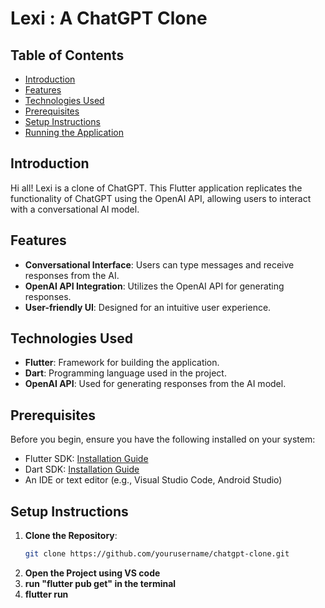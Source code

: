 # Lexi : A ChatGPT Clone

## Table of Contents
- [Introduction](#introduction)
- [Features](#features)
- [Technologies Used](#technologies-used)
- [Prerequisites](#prerequisites)
- [Setup Instructions](#setup-instructions)
- [Running the Application](#running-the-application)

## Introduction
Hi all! Lexi is a clone of ChatGPT. This Flutter application replicates the functionality of ChatGPT using the OpenAI API, allowing users to interact with a conversational AI model. 

## Features
- **Conversational Interface**: Users can type messages and receive responses from the AI.
- **OpenAI API Integration**: Utilizes the OpenAI API for generating responses.
- **User-friendly UI**: Designed for an intuitive user experience.

## Technologies Used
- **Flutter**: Framework for building the application.
- **Dart**: Programming language used in the project.
- **OpenAI API**: Used for generating responses from the AI model.

## Prerequisites
Before you begin, ensure you have the following installed on your system:
- Flutter SDK: [Installation Guide](https://flutter.dev/docs/get-started/install)
- Dart SDK: [Installation Guide](https://dart.dev/get-dart)
- An IDE or text editor (e.g., Visual Studio Code, Android Studio)

## Setup Instructions

1. **Clone the Repository**:
   ```bash
   git clone https://github.com/yourusername/chatgpt-clone.git

2. **Open the Project using VS code**
3. **run "flutter pub get" in the terminal**
4. **flutter run**
